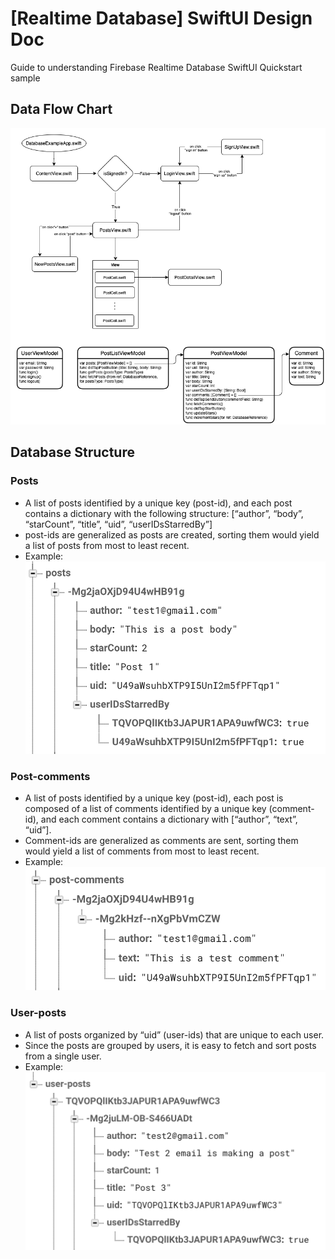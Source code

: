 [Realtime Database] SwiftUI Design Doc
=======================================
Guide to understanding Firebase Realtime Database SwiftUI Quickstart sample

## Data Flow Chart

![Data Flow Chart](./data-flow-chart.png)

## Database Structure

### Posts
- A list of posts identified by a unique key (post-id), and each post contains a dictionary with the
  following structure: [“author”, “body”, “starCount”, “title”, “uid”, “userIDsStarredBy”]
- post-ids are generalized as posts are created, sorting them would yield a list of posts from most
  to least recent.
- Example: ![posts database structure](./posts.png)

### Post-comments
- A list of posts identified by a unique key (post-id), each post is composed of a list of comments
  identified by a unique key (comment-id), and each comment contains a dictionary with [“author”,
  “text”, “uid”].
- Comment-ids are generalized as comments are sent, sorting them would yield a list of comments from
  most to least recent.
- Example: ![post-commments database structure](./post-comments.png)

### User-posts
- A list of posts organized by “uid” (user-ids) that are unique to each user.
- Since the posts are grouped by users, it is easy to fetch and sort posts from a single user.
- Example: ![user-posts database structure](./user-posts.png)
